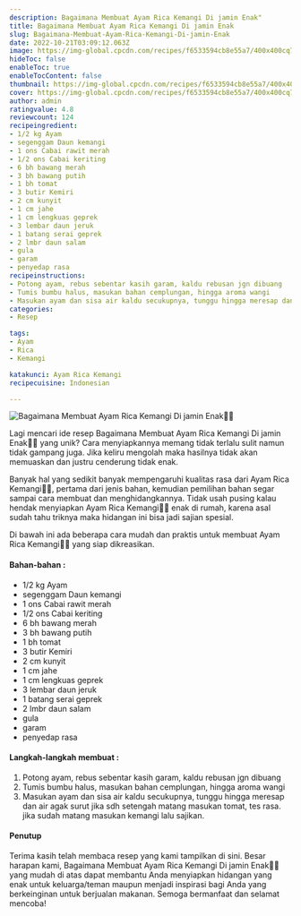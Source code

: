 ```yaml
---
description: Bagaimana Membuat Ayam Rica Kemangi Di jamin Enak"
title: Bagaimana Membuat Ayam Rica Kemangi Di jamin Enak
slug: Bagaimana-Membuat-Ayam-Rica-Kemangi-Di-jamin-Enak
date: 2022-10-21T03:09:12.063Z
image: https://img-global.cpcdn.com/recipes/f6533594cb8e55a7/400x400cq70/photo.jpg
hideToc: false
enableToc: true
enableTocContent: false
thumbnail: https://img-global.cpcdn.com/recipes/f6533594cb8e55a7/400x400cq70/photo.jpg
cover: https://img-global.cpcdn.com/recipes/f6533594cb8e55a7/400x400cq70/photo.jpg
author: admin
ratingvalue: 4.8
reviewcount: 124
recipeingredient:
- 1/2 kg Ayam
- segenggam Daun kemangi
- 1 ons Cabai rawit merah
- 1/2 ons Cabai keriting
- 6 bh bawang merah
- 3 bh bawang putih
- 1 bh tomat
- 3 butir Kemiri
- 2 cm kunyit
- 1 cm jahe
- 1 cm lengkuas geprek
- 3 lembar daun jeruk
- 1 batang serai geprek
- 2 lmbr daun salam
- gula
- garam
- penyedap rasa
recipeinstructions:
- Potong ayam, rebus sebentar kasih garam, kaldu rebusan jgn dibuang
- Tumis bumbu halus, masukan bahan cemplungan, hingga aroma wangi
- Masukan ayam dan sisa air kaldu secukupnya, tunggu hingga meresap dan air agak surut jika sdh setengah matang masukan tomat, tes rasa. jika sudah matang masukan kemangi lalu sajikan.
categories:
- Resep

tags:
- Ayam
- Rica
- Kemangi

katakunci: Ayam Rica Kemangi
recipecuisine: Indonesian

---
```


![Bagaimana Membuat Ayam Rica Kemangi Di jamin Enak👩‍🍳](https://img-global.cpcdn.com/recipes/f6533594cb8e55a7/400x400cq70/photo.jpg)

Lagi mencari ide resep Bagaimana Membuat Ayam Rica Kemangi Di jamin Enak👩‍🍳 yang unik? Cara menyiapkannya memang tidak terlalu sulit namun tidak gampang juga. Jika keliru mengolah maka hasilnya tidak akan memuaskan dan justru cenderung tidak enak.

Banyak hal yang sedikit banyak mempengaruhi kualitas rasa dari Ayam Rica Kemangi👩‍🍳, pertama dari jenis bahan, kemudian pemilihan bahan segar sampai cara membuat dan menghidangkannya. Tidak usah pusing kalau hendak menyiapkan Ayam Rica Kemangi👩‍🍳 enak di rumah, karena asal sudah tahu triknya maka hidangan ini bisa jadi sajian spesial.

Di bawah ini ada beberapa cara mudah dan praktis untuk membuat Ayam Rica Kemangi👩‍🍳 yang siap dikreasikan.

<!--inarticleads1-->

#### Bahan-bahan :

- 1/2 kg Ayam
- segenggam Daun kemangi
- 1 ons Cabai rawit merah
- 1/2 ons Cabai keriting
- 6 bh bawang merah
- 3 bh bawang putih
- 1 bh tomat
- 3 butir Kemiri
- 2 cm kunyit
- 1 cm jahe
- 1 cm lengkuas geprek
- 3 lembar daun jeruk
- 1 batang serai geprek
- 2 lmbr daun salam
- gula
- garam
- penyedap rasa

<!--inarticleads2-->

#### Langkah-langkah membuat :

1. Potong ayam, rebus sebentar kasih garam, kaldu rebusan jgn dibuang
1. Tumis bumbu halus, masukan bahan cemplungan, hingga aroma wangi
1. Masukan ayam dan sisa air kaldu secukupnya, tunggu hingga meresap dan air agak surut jika sdh setengah matang masukan tomat, tes rasa. jika sudah matang masukan kemangi lalu sajikan.

#### Penutup

Terima kasih telah membaca resep yang kami tampilkan di sini. Besar harapan kami, Bagaimana Membuat Ayam Rica Kemangi Di jamin Enak👩‍🍳 yang mudah di atas dapat membantu Anda menyiapkan hidangan yang enak untuk keluarga/teman maupun menjadi inspirasi bagi Anda yang berkeinginan untuk berjualan makanan. Semoga bermanfaat dan selamat mencoba!